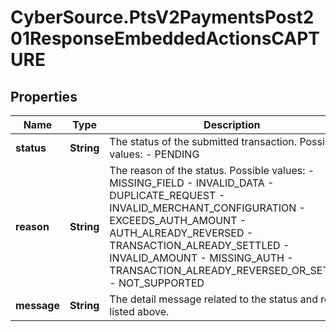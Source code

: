 # CyberSource.PtsV2PaymentsPost201ResponseEmbeddedActionsCAPTURE

## Properties
Name | Type | Description | Notes
------------ | ------------- | ------------- | -------------
**status** | **String** | The status of the submitted transaction.  Possible values:  - PENDING  | [optional] 
**reason** | **String** | The reason of the status.  Possible values:  - MISSING_FIELD  - INVALID_DATA  - DUPLICATE_REQUEST  - INVALID_MERCHANT_CONFIGURATION  - EXCEEDS_AUTH_AMOUNT  - AUTH_ALREADY_REVERSED  - TRANSACTION_ALREADY_SETTLED  - INVALID_AMOUNT  - MISSING_AUTH  - TRANSACTION_ALREADY_REVERSED_OR_SETTLED  - NOT_SUPPORTED  | [optional] 
**message** | **String** | The detail message related to the status and reason listed above. | [optional] 


